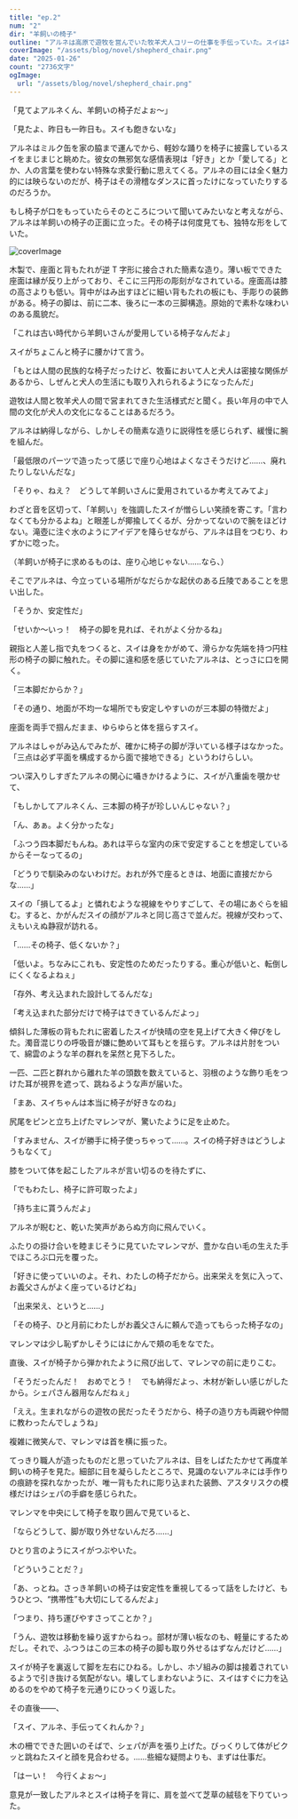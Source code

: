 ```yaml
---
title: "ep.2"
num: "2"
dir: "羊飼いの椅子"
outline: "アルネは高原で遊牧を営んでいた牧羊犬人コリーの仕事を手伝っていた。スイは羊飼いが手作りしたという椅子を堪能していたが、その構造に違和感を感じて……。"
coverImage: "/assets/blog/novel/shepherd_chair.png"
date: "2025-01-26"
count: "2736文字"
ogImage:
  url: "/assets/blog/novel/shepherd_chair.png"
---
```


「見てよアルネくん、羊飼いの椅子だよぉ～」

「見たよ、昨日も一昨日も。スイも飽きないな」

アルネはミルク缶を家の脇まで運んでから、軽妙な踊りを椅子に披露しているスイをまじまじと眺めた。彼女の無邪気な感情表現は「好き」とか「愛してる」とか、人の言葉を使わない特殊な求愛行動に思えてくる。アルネの目には全く魅力的には映らないのだが、椅子はその滑稽なダンスに首ったけになっていたりするのだろうか。

もし椅子が口をもっていたらそのところについて聞いてみたいなと考えながら、アルネは羊飼いの椅子の正面に立った。その椅子は何度見ても、独特な形をしていた。

![coverImage](/assets/blog/novel/shepherd_chair.png)

木製で、座面と背もたれが逆 T 字形に接合された簡素な造り。薄い板でできた座面は縁が反り上がっており、そこに三円形の彫刻がなされている。座面高は膝の高さよりも低い。背中がはみ出すほどに細い背もたれの板にも、手彫りの装飾がある。椅子の脚は、前に二本、後ろに一本の三脚構造。原始的で素朴な味わいのある風貌だ。

「これは古い時代から羊飼いさんが愛用している椅子なんだよ」

スイがちょこんと椅子に腰かけて言う。

「もとは人間の民族的な椅子だったけど、牧畜において人と犬人は密接な関係があるから、しぜんと犬人の生活にも取り入れられるようになったんだ」

遊牧は人間と牧羊犬人の間で営まれてきた生活様式だと聞く。長い年月の中で人間の文化が犬人の文化になることはあるだろう。

アルネは納得しながら、しかしその簡素な造りに説得性を感じられず、緩慢に腕を組んだ。

「最低限のパーツで造ったって感じで座り心地はよくなさそうだけど……、廃れたりしないんだな」

「そりゃ、ねえ？　どうして羊飼いさんに愛用されているか考えてみてよ」

わざと音を区切って、「羊飼い」を強調したスイが憎らしい笑顔を寄こす。「言わなくても分かるよね」と眼差しが揶揄してくるが、分かってないので腕をほどけない。滝壺に注ぐ水のようにアイデアを降らせながら、アルネは目をつむり、わずかに唸った。

（羊飼いが椅子に求めるものは、座り心地じゃない……なら、）

そこでアルネは、今立っている場所がなだらかな起伏のある丘陵であることを思い出した。

「そうか、安定性だ」

「せいか～いっ！　椅子の脚を見れば、それがよく分かるね」

親指と人差し指で丸をつくると、スイは身をかがめて、滑らかな先端を持つ円柱形の椅子の脚に触れた。その脚に違和感を感じていたアルネは、とっさに口を開く。

「三本脚だからか？」

「その通り、地面が不均一な場所でも安定しやすいのが三本脚の特徴だよ」

座面を両手で掴んだまま、ゆらゆらと体を揺らすスイ。

アルネはしゃがみ込んでみたが、確かに椅子の脚が浮いている様子はなかった。「三点は必ず平面を構成するから面で接地できる」というわけらしい。

つい深入りしすぎたアルネの関心に囁きかけるように、スイが八重歯を覗かせて、

「もしかしてアルネくん、三本脚の椅子が珍しいんじゃない？」

「ん、あぁ。よく分かったな」

「ふつう四本脚だもんね。あれは平らな室内の床で安定することを想定しているからそーなってるの」

「どうりで馴染みのないわけだ。おれが外で座るときは、地面に直接だからな……」

スイの「損してるよ」と憐れむような視線をやりすごして、その場にあぐらを組む。すると、かがんだスイの顔がアルネと同じ高さで並んだ。視線が交わって、えもいえぬ静寂が訪れる。

「……その椅子、低くないか？」

「低いよ。ちなみにこれも、安定性のためだったりする。重心が低いと、転倒しにくくなるよねぇ」

「存外、考え込まれた設計してるんだな」

「考え込まれた部分だけで椅子はできているんだよっ」

傾斜した薄板の背もたれに密着したスイが快晴の空を見上げて大きく伸びをした。濁音混じりの呼吸音が嫌に艶めいて耳もとを揺らす。アルネは片肘をついて、綿雲のような羊の群れを呆然と見下ろした。

一匹、二匹と群れから離れた羊の頭数を数えていると、羽根のような飾り毛をつけた耳が視界を遮って、跳ねるような声が届いた。

「まあ、スイちゃんは本当に椅子が好きなのね」

尻尾をピンと立ち上げたマレンマが、驚いたように足を止めた。

「すみません、スイが勝手に椅子使っちゃって……。スイの椅子好きはどうしようもなくて」

膝をついて体を起こしたアルネが言い切るのを待たずに、

「でもわたし、椅子に許可取ったよ」

「持ち主に貰うんだよ」

アルネが睨むと、乾いた笑声があらぬ方向に飛んでいく。

ふたりの掛け合いを睦まじそうに見ていたマレンマが、豊かな白い毛の生えた手でほころぶ口元を覆った。

「好きに使っていいのよ。それ、わたしの椅子だから。出来栄えを気に入って、お義父さんがよく座っているけどね」

「出来栄え、というと……」

「その椅子、ひと月前にわたしがお義父さんに頼んで造ってもらった椅子なの」

マレンマは少し恥ずかしそうにはにかんで頬の毛をなでた。

直後、スイが椅子から弾かれたように飛び出して、マレンマの前に走りこむ。

「そうだったんだ！　おめでとう！　でも納得だよっ、木材が新しい感じがしたから。シェパさん器用なんだねぇ」

「ええ。生まれながらの遊牧の民だったそうだから、椅子の造り方も両親や仲間に教わったんでしょうね」

複雑に微笑んで、マレンマは首を横に振った。

てっきり職人が造ったものだと思っていたアルネは、目をしばたたかせて再度羊飼いの椅子を見た。細部に目を凝らしたところで、見識のないアルネには手作りの痕跡を探れなかったが、唯一背もたれに彫り込まれた装飾、アスタリスクの模様だけはシェパの手癖を感じられた。

マレンマを中央にして椅子を取り囲んで見ていると、

「ならどうして、脚が取り外せないんだろ……」

ひとり言のようにスイがつぶやいた。

「どういうことだ？」

「あ、っとね。さっき羊飼いの椅子は安定性を重視してるって話をしたけど、もうひとつ、“携帯性”も大切にしてるんだよ」

「つまり、持ち運びやすさってことか？」

「うん、遊牧は移動を繰り返すからねっ。部材が薄い板なのも、軽量にするためだし。それで、ふつうはこの三本の椅子の脚も取り外せるはずなんだけど……」

スイが椅子を裏返して脚を左右にひねる。しかし、ホゾ組みの脚は接着されているようで引き抜ける気配がない。壊してしまわないように、スイはすぐに力を込めるのをやめて椅子を元通りにひっくり返した。

その直後――、

「スイ、アルネ、手伝ってくれんか？」

木の柵でできた囲いのそばで、シェパが声を張り上げた。びっくりして体がビクッと跳ねたスイと顔を見合わせる。……些細な疑問よりも、まずは仕事だ。

「はーい！　今行くよぉ～」

意見が一致したアルネとスイは椅子を背に、肩を並べて芝草の絨毯を下りていった。
